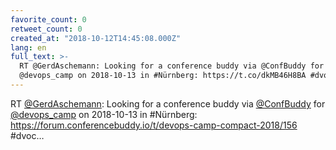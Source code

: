 ```yaml
---
favorite_count: 0
retweet_count: 0
created_at: "2018-10-12T14:45:08.000Z"
lang: en
full_text: >-
  RT @GerdAschemann: Looking for a conference buddy via @ConfBuddy for
  @devops_camp on 2018-10-13 in #Nürnberg: https://t.co/dkMB46H8BA #dvoc…
---
```


RT [@GerdAschemann](https://twitter.com/GerdAschemann): Looking for a conference
buddy via [@ConfBuddy](https://twitter.com/ConfBuddy) for
[@devops_camp](https://twitter.com/devops_camp) on 2018-10-13 in #Nürnberg:
<https://forum.conferencebuddy.io/t/devops-camp-compact-2018/156> #dvoc…
